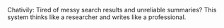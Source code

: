   Chativily:
Tired of messy search results and unreliable summaries?
This system thinks like a researcher and writes like a professional. 
